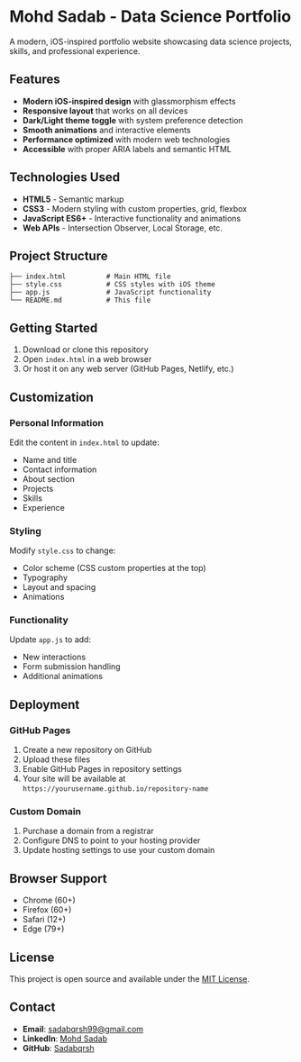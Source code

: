 # Mohd Sadab - Data Science Portfolio

A modern, iOS-inspired portfolio website showcasing data science projects, skills, and professional experience.

## Features

- **Modern iOS-inspired design** with glassmorphism effects
- **Responsive layout** that works on all devices
- **Dark/Light theme toggle** with system preference detection
- **Smooth animations** and interactive elements
- **Performance optimized** with modern web technologies
- **Accessible** with proper ARIA labels and semantic HTML

## Technologies Used

- **HTML5** - Semantic markup
- **CSS3** - Modern styling with custom properties, grid, flexbox
- **JavaScript ES6+** - Interactive functionality and animations
- **Web APIs** - Intersection Observer, Local Storage, etc.

## Project Structure

```
├── index.html          # Main HTML file
├── style.css           # CSS styles with iOS theme
├── app.js              # JavaScript functionality
└── README.md           # This file
```

## Getting Started

1. Download or clone this repository
2. Open `index.html` in a web browser
3. Or host it on any web server (GitHub Pages, Netlify, etc.)

## Customization

### Personal Information
Edit the content in `index.html` to update:
- Name and title
- Contact information
- About section
- Projects
- Skills
- Experience

### Styling
Modify `style.css` to change:
- Color scheme (CSS custom properties at the top)
- Typography
- Layout and spacing
- Animations

### Functionality
Update `app.js` to add:
- New interactions
- Form submission handling
- Additional animations

## Deployment

### GitHub Pages
1. Create a new repository on GitHub
2. Upload these files
3. Enable GitHub Pages in repository settings
4. Your site will be available at `https://yourusername.github.io/repository-name`

### Custom Domain
1. Purchase a domain from a registrar
2. Configure DNS to point to your hosting provider
3. Update hosting settings to use your custom domain

## Browser Support

- Chrome (60+)
- Firefox (60+)
- Safari (12+)
- Edge (79+)

## License

This project is open source and available under the [MIT License](LICENSE).

## Contact

- **Email**: sadabqrsh99@gmail.com
- **LinkedIn**: [Mohd Sadab](https://www.linkedin.com/in/mohd-sadab-844ba31b8)
- **GitHub**: [Sadabqrsh](https://github.com/Sadabqrsh)
